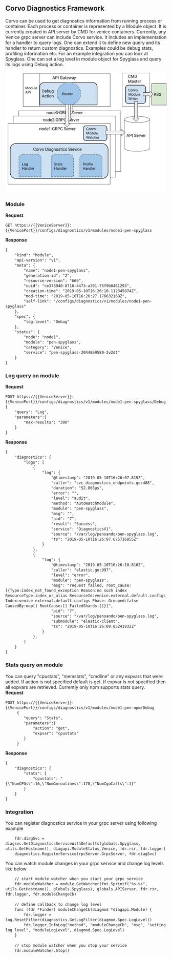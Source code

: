 ## Corvo Diagnostics Framework

Corvo can be used to get diagnostics information from running process or container.  Each process or container is represented by a Module object. It is currently created in API server by CMD for venice containers.
Currently, any Venice grpc server can include Corvo service. It includes an implementation for a handler to query logs. One can extend it to define new query and its handler to return custom diagnostics. Examples could be debug stats, profiling information etc.
For an example integration you can look at Spyglass. One can set a log level in module object for Spyglass and query its logs using Debug action.



![Architecture](./corvo.jpg "Architecture")



### Module
**Request**
```
GET https://{{VeniceServer}}:{{VenicePort}}/configs/diagnostics/v1/modules/node1-pen-spyglass
```
**Response**
```
{
    "kind": "Module",
    "api-version": "v1",
    "meta": {
        "name": "node1-pen-spyglass",
        "generation-id": "2",
        "resource-version": "666",
        "uuid": "ce378940-8718-4473-a391-75f9b8461293",
        "creation-time": "2019-05-10T16:26:10.112345874Z",
        "mod-time": "2019-05-10T16:26:27.176632168Z",
        "self-link": "/configs/diagnostics/v1/modules/node1-pen-spyglass"
    },
    "spec": {
        "log-level": "Debug"
    },
    "status": {
        "node": "node1",
        "module": "pen-spyglass",
        "category": "Venice",
        "service": "pen-spyglass-2044869589-3v2dt"
    }
}
```
### Log query on module
**Request**
```
POST https://{{VeniceServer}}:{{VenicePort}}/configs/diagnostics/v1/modules/node1-pen-spyglass/Debug
{
	"query": "Log",
	"parameters":{
		"max-results": "300"
	}
}
```
**Response**
```
{
    "diagnostics": {
        "logs": [
            {
                "log": {
                    "@timestamp": "2019-05-10T16:26:07.815Z",
                    "caller": "svc_diagnostics_endpoints.go:488",
                    "duration": "52.865µs",
                    "error": "",
                    "level": "audit",
                    "method": "AutoWatchModule",
                    "module": "pen-spyglass",
                    "msg": "",
                    "pid": "7",
                    "result": "Success",
                    "service": "DiagnosticsV1",
                    "source": "/var/log/pensando/pen-spyglass.log",
                    "ts": "2019-05-10T16:26:07.675716955Z"
                }
            },
            {
                "log": {
                    "@timestamp": "2019-05-10T16:26:10.816Z",
                    "caller": "elastic.go:997",
                    "level": "error",
                    "module": "pen-spyglass",
                    "msg": "request failed, root_cause: [{Type:index_not_found_exception Reason:no such index ResourceType:index_or_alias ResourceId:venice.external.default.configs Index:venice.external.default.configs Phase: Grouped:false CausedBy:map[] RootCause:[] FailedShards:[]}]",
                    "pid": "7",
                    "source": "/var/log/pensando/pen-spyglass.log",
                    "submodule": "elastic-client",
                    "ts": "2019-05-10T16:26:09.85241932Z"
                }
            },
        ]
    }
}
```
### Stats query on module
You can query "cpustats", "memstats", "cmdline" or any expvars that were added. If action is not specified default is get. If expvar is not specified then all expvars are retrieved.
Currently only npm supports stats query.  
**Request**
```
POST https://{{VeniceServer}}:{{VenicePort}}/configs/diagnostics/v1/modules/node1-pen-npm/Debug
     {
     	"query": "Stats",
     	"parameters":{
     		"action": "get",
     		"expvar": "cpustats"
     	}
     }
```
**Response**
```
{
    "diagnostics": {
        "stats": {
            "cpustats": "{\"NumCPUs\":16,\"NumGoroutines\":170,\"NumCgoCalls\":1}"
        }
    }
}
```
### Integration
You can register diagnostics service in your grpc server using following example
```
	fdr.diagSvc = diagsvc.GetDiagnosticsServiceWithDefaults(globals.Spyglass, utils.GetHostname(), diagapi.ModuleStatus_Venice, fdr.rsr, fdr.logger)
	diagnostics.RegisterService(rpcServer.GrpcServer, fdr.diagSvc)
```
You can watch module changes in your grpc service and change log levels like below
```
	// start module watcher when you start your grpc service
	fdr.moduleWatcher = module.GetWatcher(fmt.Sprintf("%s-%s", utils.GetHostname(), globals.Spyglass), globals.APIServer, fdr.rsr, fdr.logger, fdr.moduleChangeCb)

	// define callback to change log level
	func (fdr *Finder) moduleChangeCb(diagmod *diagapi.Module) {
		fdr.logger = log.ResetFilter(diagnostics.GetLogFilter(diagmod.Spec.LogLevel))
		fdr.logger.InfoLog("method", "moduleChangeCb", "msg", "setting log level", "moduleLogLevel", diagmod.Spec.LogLevel)
	}

	// stop module watcher when you stop your service
	fdr.moduleWatcher.Stop()
```